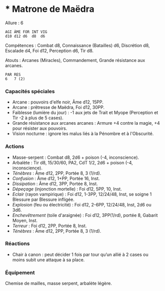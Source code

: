 # * Matrone de Maëdra

Allure : 6

	AGI	ÂME	FOR	INT	VIG
	d10	d12	d6	d8	d6

Compétences : Combat d8, Connaissance (Batailles) d6, Discrétion d8, Escalade d4, Foi d12, Perception d6, Tir d8.

Atouts : Arcanes (Miracles), Commandement, Grande résistance aux arcanes.

	PAR	RES
	6	7 (2)

### Capacités spéciales
- Arcane : pouvoirs d'elfe noir, Âme d12, 15PP.
- Arcane : prêtresse de Maëdra, Foi d12, 30PP.
- Faiblesse (lumière du jour) : -1 aux jets de Trait et Myope (Perception et Tir -2 à plus de 5 cases).
- Grande résistance aux arcanes arcanes : Armure +4 contre la magie, +4 pour résister aux pouvoirs.
- Vision nocturne : ignore les malus liés à la Pénombre et à l'Obscurité.

### Actions
- Masse-serpent : Combat d8, 2d6 + poison (-4, inconscience).
- Arbalète : Tir d8, 15/30/60, PA2, CdT 1/2, 2d6 + poison (-4, inconscience).
- _Ténèbres_ : Âme d12, 2PP, Portée 8, 3 (1/rd).
- _Confusion_ : Âme d12, 1+PP, Portée 16, Inst.
- _Dissipation_ : Âme d12, 3PP, Portée 8, Inst.
- _Dépeçage_ (injonction mortelle) : Foi d12, 5PP, 10, Inst.
- _Eclair_ (rayon vampirique) : Foi d12, 1-3PP, 12/24/48, Inst, se soigne 1 Blessure par Blessure infligée. 
- _Explosion_ (feu ou électricité) : Foi d12, 2-6PP, 12/24/48, Inst, 2d6 ou 3d6.
- _Enchevêtrement_ (toile d'araignée) : Foi d12, 3PP(1/rd), portée 8, Gabarit Moyen, Inst.
- _Terreur_ : Foi d12, 2PP, Portée 8, Inst.
- _Ténèbres_ : Âme d12, 2PP, Portée 8, 3 (1/rd).

### Réactions
- Chair à canon : peut décider 1 fois par tour qu’un allié à 2 cases ou moins subit une attaque à sa place.

### Équipement
Chemise de mailles, masse serpent, arbalète légère.
